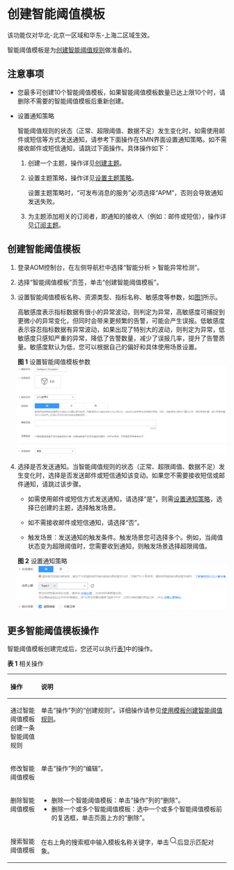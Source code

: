 # 创建智能阈值模板<a name="aom_02_0034"></a>

该功能仅对华北-北京一区域和华东-上海二区域生效。

智能阈值模板是为[创建智能阈值规则](创建智能阈值规则.md)做准备的。

## 注意事项<a name="section131233532712"></a>

-   您最多可创建10个智能阈值模板，如果智能阈值模板数量已达上限10个时，请删除不需要的智能阈值模板后重新创建。
-   <a name="li7359182111811"></a>设置通知策略

    智能阈值规则的状态（正常、超限阈值、数据不足）发生变化时，如需使用邮件或短信等方式发送通知，请参考下面操作在SMN界面设置通知策略。如不需接收邮件或短信通知，请跳过下面操作。具体操作如下：

    1.  创建一个主题，操作详见[创建主题](https://support.huaweicloud.com/usermanual-smn/zh-cn_topic_0043961401.html)。
    2.  设置主题策略，操作详见[设置主题策略](https://support.huaweicloud.com/usermanual-smn/zh-cn_topic_0043394891.html)。

        设置主题策略时，“可发布消息的服务”必须选择“APM”，否则会导致通知发送失败。

    3.  为主题添加相关的订阅者，即通知的接收人（例如：邮件或短信），操作详见[订阅主题](https://support.huaweicloud.com/usermanual-smn/zh-cn_topic_0043961402.html)。


## 创建智能阈值模板<a name="section937318391514"></a>

1.  登录AOM控制台，在左侧导航栏中选择“智能分析 \> 智能异常检测”。
2.  选择“智能阈值模板”页签，单击“创建智能阈值模板”。
3.  设置智能阈值模板名称、资源类型、指标名称、敏感度等参数，如[图1](#fig317885972515)所示。

    高敏感度表示指标数据有很小的异常波动，则判定为异常，高敏感度可捕捉到更微小的异常变化，但同时会带来更频繁的告警，可能会产生误报。低敏感度表示容忍指标数据有异常波动，如果出现了特别大的波动，则判定为异常，低敏感度只感知严重的异常，降低了告警数量，减少了误报几率，提升了告警质量。敏感度默认为低，您可以根据自己的偏好和具体使用场景设置。

    **图 1**  设置智能阈值模板参数<a name="fig317885972515"></a>  
    ![](figures/设置智能阈值模板参数.png "设置智能阈值模板参数")

4.  选择是否发送通知。当智能阈值规则的状态（正常、超限阈值、数据不足）发生变化时，选择是否发送邮件或短信通知该变动。如果您不需要接收短信或邮件通知，请跳过该步骤。

    -   如需使用邮件或短信方式发送通知，请选择“是”，则需[设置通知策略](#li7359182111811)，选择已创建的主题，选择触发场景。
    -   如不需接收邮件或短信通知，请选择“否”。

    -   触发场景：发送通知的触发条件。触发场景您可选择多个。例如，当阈值状态变为超限阈值时，您需要收到通知，则触发场景选择超限阈值。

    **图 2**  设置通知策略<a name="fig1986323463319"></a>  
    ![](figures/设置通知策略.png "设置通知策略")


## 更多智能阈值模板操作<a name="section139631719145920"></a>

智能阈值模板创建完成后，您还可以执行[表1](#table15831736105910)中的操作。

**表 1**  相关操作

<a name="table15831736105910"></a>
<table><thead align="left"><tr id="row14583153620596"><th class="cellrowborder" valign="top" width="14.000000000000002%" id="mcps1.2.3.1.1"><p id="p10583203610596"><a name="p10583203610596"></a><a name="p10583203610596"></a>操作</p>
</th>
<th class="cellrowborder" valign="top" width="86%" id="mcps1.2.3.1.2"><p id="p35838364598"><a name="p35838364598"></a><a name="p35838364598"></a>说明</p>
</th>
</tr>
</thead>
<tbody><tr id="row6101517649"><td class="cellrowborder" valign="top" width="14.000000000000002%" headers="mcps1.2.3.1.1 "><p id="p53881557404"><a name="p53881557404"></a><a name="p53881557404"></a>通过智能阈值模板创建一条智能阈值规则</p>
</td>
<td class="cellrowborder" valign="top" width="86%" headers="mcps1.2.3.1.2 "><p id="p1739253013186"><a name="p1739253013186"></a><a name="p1739253013186"></a>单击“操作”列的“创建规则”。详细操作请参见<a href="创建智能阈值规则.md#section775917213398">使用模板创建智能阈值规则</a>。</p>
</td>
</tr>
<tr id="row59859311645"><td class="cellrowborder" valign="top" width="14.000000000000002%" headers="mcps1.2.3.1.1 "><p id="p3583036195916"><a name="p3583036195916"></a><a name="p3583036195916"></a>修改智能阈值模板</p>
</td>
<td class="cellrowborder" valign="top" width="86%" headers="mcps1.2.3.1.2 "><p id="p1157519209263"><a name="p1157519209263"></a><a name="p1157519209263"></a>单击“操作”列的“编辑”。</p>
</td>
</tr>
<tr id="row155831436125915"><td class="cellrowborder" valign="top" width="14.000000000000002%" headers="mcps1.2.3.1.1 "><p id="p205831436115916"><a name="p205831436115916"></a><a name="p205831436115916"></a>删除智能阈值模板</p>
</td>
<td class="cellrowborder" valign="top" width="86%" headers="mcps1.2.3.1.2 "><a name="ul98211552932"></a><a name="ul98211552932"></a><ul id="ul98211552932"><li>删除一个智能阈值模板：单击“操作”列的“删除”。</li><li>删除一个或多个智能阈值模板：选中一个或多个智能阈值模板前的复选框，单击页面上方的“删除”。</li></ul>
</td>
</tr>
<tr id="row1058316369591"><td class="cellrowborder" valign="top" width="14.000000000000002%" headers="mcps1.2.3.1.1 "><p id="p1358333615919"><a name="p1358333615919"></a><a name="p1358333615919"></a>搜索智能阈值模板</p>
</td>
<td class="cellrowborder" valign="top" width="86%" headers="mcps1.2.3.1.2 "><p id="p18575132052613"><a name="p18575132052613"></a><a name="p18575132052613"></a>在右上角的搜索框中输入模板名称关键字，单击<a name="image6804836134611"></a><a name="image6804836134611"></a><span><img id="image6804836134611" src="figures/icon-search.png"></span>后显示匹配对象。</p>
</td>
</tr>
</tbody>
</table>

